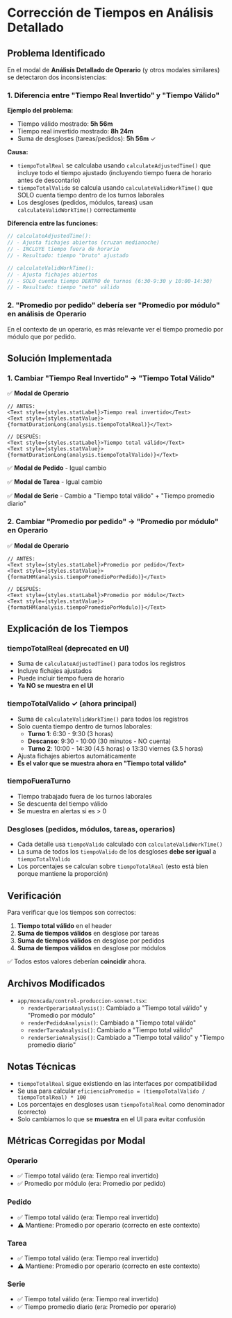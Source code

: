 # Corrección de Tiempos en Análisis Detallado

## Problema Identificado

En el modal de **Análisis Detallado de Operario** (y otros modales similares) se detectaron dos inconsistencias:

### 1. Diferencia entre "Tiempo Real Invertido" y "Tiempo Válido"

**Ejemplo del problema:**
- Tiempo válido mostrado: **5h 56m**
- Tiempo real invertido mostrado: **8h 24m**
- Suma de desgloses (tareas/pedidos): **5h 56m** ✓

**Causa:**
- `tiempoTotalReal` se calculaba usando `calculateAdjustedTime()` que incluye todo el tiempo ajustado (incluyendo tiempo fuera de horario antes de descontarlo)
- `tiempoTotalValido` se calcula usando `calculateValidWorkTime()` que SOLO cuenta tiempo dentro de los turnos laborales
- Los desgloses (pedidos, módulos, tareas) usan `calculateValidWorkTime()` correctamente

**Diferencia entre las funciones:**

```typescript
// calculateAdjustedTime(): 
// - Ajusta fichajes abiertos (cruzan medianoche)
// - INCLUYE tiempo fuera de horario
// - Resultado: tiempo "bruto" ajustado

// calculateValidWorkTime():
// - Ajusta fichajes abiertos
// - SOLO cuenta tiempo DENTRO de turnos (6:30-9:30 y 10:00-14:30)
// - Resultado: tiempo "neto" válido
```

### 2. "Promedio por pedido" debería ser "Promedio por módulo" en análisis de Operario

En el contexto de un operario, es más relevante ver el tiempo promedio por módulo que por pedido.

## Solución Implementada

### 1. Cambiar "Tiempo Real Invertido" → "Tiempo Total Válido"

✅ **Modal de Operario**
```tsx
// ANTES:
<Text style={styles.statLabel}>Tiempo real invertido</Text>
<Text style={styles.statValue}>{formatDurationLong(analysis.tiempoTotalReal)}</Text>

// DESPUÉS:
<Text style={styles.statLabel}>Tiempo total válido</Text>
<Text style={styles.statValue}>{formatDurationLong(analysis.tiempoTotalValido)}</Text>
```

✅ **Modal de Pedido** - Igual cambio

✅ **Modal de Tarea** - Igual cambio

✅ **Modal de Serie** - Cambio a "Tiempo total válido" + "Tiempo promedio diario"

### 2. Cambiar "Promedio por pedido" → "Promedio por módulo" en Operario

✅ **Modal de Operario**
```tsx
// ANTES:
<Text style={styles.statLabel}>Promedio por pedido</Text>
<Text style={styles.statValue}>{formatHM(analysis.tiempoPromedioPorPedido)}</Text>

// DESPUÉS:
<Text style={styles.statLabel}>Promedio por módulo</Text>
<Text style={styles.statValue}>{formatHM(analysis.tiempoPromedioPorModulo)}</Text>
```

## Explicación de los Tiempos

### tiempoTotalReal (deprecated en UI)
- Suma de `calculateAdjustedTime()` para todos los registros
- Incluye fichajes ajustados
- Puede incluir tiempo fuera de horario
- **Ya NO se muestra en el UI**

### tiempoTotalValido ✓ (ahora principal)
- Suma de `calculateValidWorkTime()` para todos los registros
- Solo cuenta tiempo dentro de turnos laborales:
  - **Turno 1**: 6:30 - 9:30 (3 horas)
  - **Descanso**: 9:30 - 10:00 (30 minutos - NO cuenta)
  - **Turno 2**: 10:00 - 14:30 (4.5 horas) o 13:30 viernes (3.5 horas)
- Ajusta fichajes abiertos automáticamente
- **Es el valor que se muestra ahora en "Tiempo total válido"**

### tiempoFueraTurno
- Tiempo trabajado fuera de los turnos laborales
- Se descuenta del tiempo válido
- Se muestra en alertas si es > 0

### Desgloses (pedidos, módulos, tareas, operarios)
- Cada detalle usa `tiempoValido` calculado con `calculateValidWorkTime()`
- La suma de todos los `tiempoValido` de los desgloses **debe ser igual** a `tiempoTotalValido`
- Los porcentajes se calculan sobre `tiempoTotalReal` (esto está bien porque mantiene la proporción)

## Verificación

Para verificar que los tiempos son correctos:

1. **Tiempo total válido** en el header
2. **Suma de tiempos válidos** en desglose por tareas
3. **Suma de tiempos válidos** en desglose por pedidos
4. **Suma de tiempos válidos** en desglose por módulos

✅ Todos estos valores deberían **coincidir** ahora.

## Archivos Modificados

- `app/moncada/control-produccion-sonnet.tsx`:
  - `renderOperarioAnalysis()`: Cambiado a "Tiempo total válido" y "Promedio por módulo"
  - `renderPedidoAnalysis()`: Cambiado a "Tiempo total válido"
  - `renderTareaAnalysis()`: Cambiado a "Tiempo total válido"
  - `renderSerieAnalysis()`: Cambiado a "Tiempo total válido" y "Tiempo promedio diario"

## Notas Técnicas

- `tiempoTotalReal` sigue existiendo en las interfaces por compatibilidad
- Se usa para calcular `eficienciaPromedio = (tiempoTotalValido / tiempoTotalReal) * 100`
- Los porcentajes en desgloses usan `tiempoTotalReal` como denominador (correcto)
- Solo cambiamos lo que se **muestra** en el UI para evitar confusión

## Métricas Corregidas por Modal

### Operario
- ✅ Tiempo total válido (era: Tiempo real invertido)
- ✅ Promedio por módulo (era: Promedio por pedido)

### Pedido
- ✅ Tiempo total válido (era: Tiempo real invertido)
- ⚠️ Mantiene: Promedio por operario (correcto en este contexto)

### Tarea
- ✅ Tiempo total válido (era: Tiempo real invertido)
- ⚠️ Mantiene: Promedio por operario (correcto en este contexto)

### Serie
- ✅ Tiempo total válido (era: Tiempo real invertido)
- ✅ Tiempo promedio diario (era: Promedio por operario)

